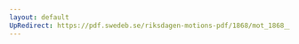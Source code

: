 ```yaml
---
layout: default
UpRedirect: https://pdf.swedeb.se/riksdagen-motions-pdf/1868/mot_1868__ak__00038/mot_1868__ak__00038_001.pdf
---
```

